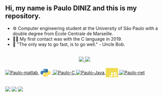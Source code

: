 ## Hi, my name is Paulo DINIZ and this is my repository. 

<ul type="url">
  <li>⚙️ Computer engineering student at the University of São Paulo with a double degree from École Centrale de Marseille.</li>
  <li>👨‍💻 My first contact was with the C language in 2019.</li>
  <li>💭 "The only way to go fast, is to go well." - Uncle Bob.</li>
</ul>
<br>

<div align="center">
  <a href="https://github.com/paulohdiniz">
  <img height="180em" src="https://github-readme-stats-sigma-five.vercel.app/api?username=paulohdiniz&show_icons=true&theme=gotham&include_all_commits=true&count_private=true"/>
  <img height="180em" src="https://github-readme-stats-sigma-five.vercel.app/api/top-langs/?username=paulohdiniz&layout=compact&langs_count=7&theme=gotham"/>
</div>
  
<div style="display: inline_block"><br>

  <img align="center" alt="Paulo-matlab" height="30" width="40" src="https://www.svgrepo.com/show/373830/matlab.svg"/>
  <img align="center" alt="Paulo-Python" height="30" width="40" src="https://raw.githubusercontent.com/devicons/devicon/master/icons/python/python-original.svg"/>
  <img align="center" alt="Paulo-C" height="30" width="40" src="https://upload.wikimedia.org/wikipedia/commons/1/18/C_Programming_Language.svg"/>
  <img align="center" alt="Paulo-Java" height="30" width="40" src="https://upload.wikimedia.org/wikipedia/fr/2/2e/Java_Logo.svg"/>
  <img align="center" alt="Paulo-Js" height="30" width="40" src="https://raw.githubusercontent.com/devicons/devicon/master/icons/javascript/javascript-plain.svg"/>
  <img align="center" alt="Paulo-net" height="30" width="40" src="https://upload.wikimedia.org/wikipedia/commons/7/7d/Microsoft_.NET_logo.svg" />
</div>
  
  ##
 
<div> 
  <a href="https://www.linkedin.com/in/phdf/" target="_blank"><img src="https://img.shields.io/badge/-LinkedIn-%230077B5?style=for-the-badge&logo=linkedin&logoColor=white" target="_blank"></a> 
  <a href = "mailto:ph.diniz@usp.br"><img src="https://img.shields.io/badge/Microsoft_Outlook-0078D4?style=for-the-badge&logo=microsoft-outlook&logoColor=white" target="_blank"></a>
  <a href="https://www.instagram.com/paulohdiniz7/" target="_blank"><img src="https://img.shields.io/badge/-Instagram-%23E4405F?style=for-the-badge&logo=instagram&logoColor=white" target="_blank"></a>
 
</div>
